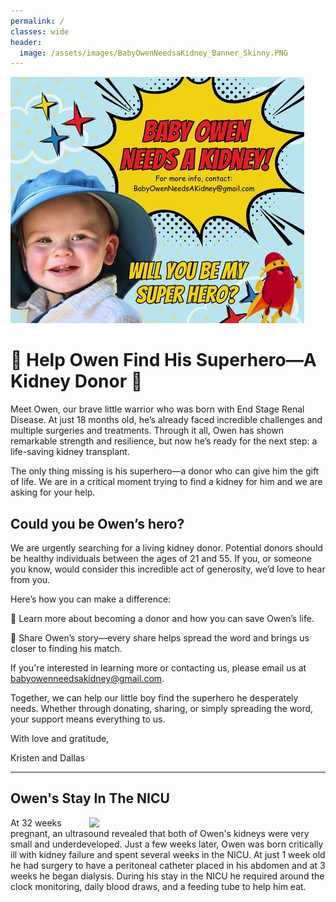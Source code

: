 ```yaml
---
permalink: /
classes: wide
header:
  image: /assets/images/BabyOwenNeedsaKidney_Banner_Skinny.PNG
---
```


![Hero](/assets/images/IMG_3750.JPEG)

# 🌟 Help Owen Find His Superhero—A Kidney Donor 🌟
Meet Owen, our brave little warrior who was born with End Stage Renal Disease. At just 18 months old, he’s already faced incredible challenges and multiple surgeries and treatments. Through it all, Owen has shown remarkable strength and resilience, but now he’s ready for the next step: a life-saving kidney transplant.

The only thing missing is his superhero—a donor who can give him the gift of life. We are in a critical moment trying to find a kidney for him and we are asking for your help.

## Could you be Owen’s hero?

We are urgently searching for a living kidney donor. Potential donors should be healthy individuals between the ages of 21 and 55. If you, or someone you know, would consider this incredible act of generosity, we’d love to hear from you.

Here’s how you can make a difference:

🔹 Learn more about becoming a donor and how you can save Owen’s life.

🔹 Share Owen’s story—every share helps spread the word and brings us closer to finding his match.

If you're interested in learning more or contacting us, please email us at babyowenneedsakidney@gmail.com.

Together, we can help our little boy find the superhero he desperately needs. Whether through donating, sharing, or simply spreading the word, your support means everything to us.

With love and gratitude,

Kristen and Dallas

___

## Owen's Stay In The NICU

<img src="https://github.com/babyowenneedsakidney/babyowenneedsakidney.github.io/blob/4bc70fc10609771af216867c83b235796b53fde9/assets/images/FullSizeRender.png" align="right" width=75%>
At 32 weeks pregnant, an ultrasound revealed that both of Owen's kidneys were very small and underdeveloped. Just a few weeks later, Owen was born critically ill with kidney failure and spent several weeks in the NICU. At just 1 week old he had surgery to have a peritoneal catheter placed in his abdomen and at 3 weeks he began dialysis. During his stay in the NICU he required around the clock monitoring, daily blood draws, and a feeding tube to help him eat. 